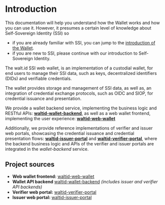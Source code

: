 # Introduction

This documentation will help you understand how the Wallet works and how you can use it. However, it presumes a certain level of knowledge about Self-Sovereign Identity (SSI) so

* if you are already familiar with SSI, you can jump to the [introduction of the Wallet](what-is-the-wallet/wallet/).&#x20;
* if you are new to SSI, please continue with our introduction to Self-Sovereign Identity.

The walt.id SSI web wallet, is an implementation of a custodial wallet, for end users to manage their SSI data, such as keys, decentralized identifiers (DIDs) and verifiable credentials.

The wallet provides storage and management of SSI data, as well as, an integration of credential exchange protocols, such as OIDC and SIOP, for credential issuance and presentation.

We provide a wallet backend service, implementing the business logic and RESTful APIs: [**waltid-wallet-backend**](https://github.com/walt-id/waltid-wallet-backend), as well as a web wallet frontend, implementing the user experience: [**waltid-web-wallet**](https://github.com/walt-id/waltid-web-wallet)

Additionally, we provide reference implementations of verifier and issuer web portals, showcasing the credential issuance and credential presentation flows: [**waltid-issuer-portal**](https://github.com/walt-id/waltid-issuer-portal) and [**waltid-verifier-portal**](https://github.com/walt-id/waltid-verifier-portal), where the backend business logic and APIs of the verifier and issuer portals are integrated in the _wallet-backend_ service.

## Project sources

* **Web wallet frontend:** [waltid-web-wallet](https://github.com/walt-id/waltid-web-wallet)
* **Wallet API backend** [waltid-wallet-backend](https://github.com/walt-id/waltid-wallet-backend) _(includes issuer and verifier API backends)_
* **Verifier web portal:** [waltid-verifier-portal](https://github.com/walt-id/waltid-verifier-portal)
* **Issuer web portal:** [waltid-issuer-portal](https://github.com/walt-id/waltid-issuer-portal)
